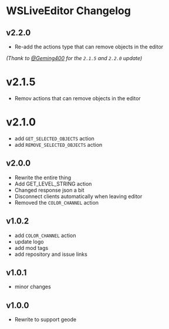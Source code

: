 # WSLiveEditor Changelog

## v2.2.0
- Re-add the actions type that can remove objects in the editor

*(Thank to [@Geming400](https://github.com/Geming400) for the `2.1.5` and `2.2.0` update)*

# v2.1.5
- Remov actions that can remove objects in the editor

# v2.1.0
- add `GET_SELECTED_OBJECTS` action
- add `REMOVE_SELECTED_OBJECTS` action

## v2.0.0
- Rewrite the entire thing
- Add GET_LEVEL_STRING action
- Changed response json a bit
- Disconnect clients automatically when leaving editor
- Removed the `COLOR_CHANNEL` action

## v1.0.2
- add `COLOR_CHANNEL` action
- update logo
- add mod tags
- add repository and issue links
## v1.0.1
- minor changes
## v1.0.0
- Rewrite to support geode